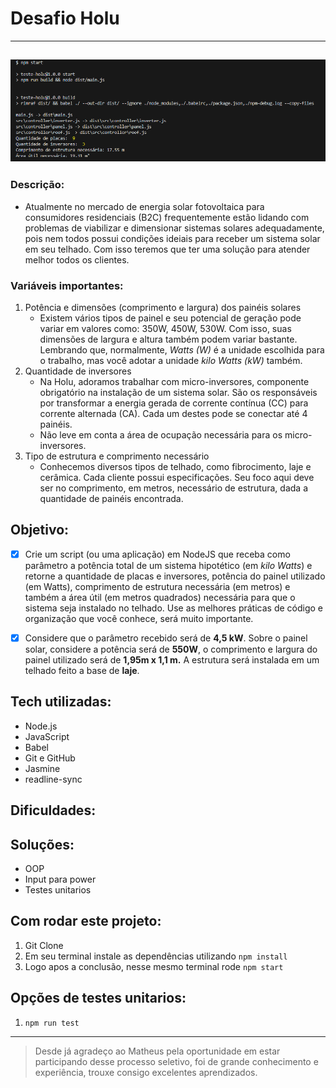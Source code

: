 # Desafio Holu
---
![imagem do terminal](./src/assets/Readme.png)
---
### Descrição:

- Atualmente no mercado de energia solar fotovoltaica para consumidores residenciais (B2C) frequentemente estão lidando com problemas de viabilizar e dimensionar sistemas solares adequadamente, pois nem todos possui condições ideiais para receber um sistema solar em seu telhado. Com isso teremos que ter uma solução para atender melhor todos os clientes. 

### Variáveis importantes: 

1. Potência e dimensões (comprimento e largura) dos painéis solares
    - Existem vários tipos de painel e seu potencial de geração pode variar em valores como: 350W, 450W, 530W. Com isso, suas dimensões de largura e altura também podem variar bastante. Lembrando que, normalmente, *Watts (W)* é a unidade escolhida para o trabalho, mas você adotar a unidade *kilo Watts (kW)* também.
2. Quantidade de inversores
    - Na Holu, adoramos trabalhar com micro-inversores, componente obrigatório na instalação de um sistema solar. São os responsáveis por transformar a energia gerada de corrente contínua (CC) para corrente alternada (CA). Cada um destes pode se conectar até 4 painéis.
    - Não leve em conta a área de ocupação necessária para os micro-inversores.
3. Tipo de estrutura e comprimento necessário
    - Conhecemos diversos tipos de telhado, como fibrocimento, laje e cerâmica. Cada cliente possui especificações. Seu foco aqui deve ser no comprimento, em metros,  necessário de estrutura, dada a quantidade de painéis encontrada. 

## Objetivo: 

- [x] Crie um script (ou uma aplicação) em NodeJS que receba como parâmetro a potência total de um sistema hipotético (em *kilo Watts*) e retorne a quantidade de placas e inversores, potência do painel utilizado (em Watts), comprimento de estrutura necessária (em metros) e também a área útil (em metros quadrados) necessária para que o sistema seja instalado no telhado. Use as melhores práticas de código e organização que você conhece, será muito importante.

- [x] Considere que o parâmetro recebido será de **4,5 kW**. Sobre o painel solar, considere a potência será de **550W**, o comprimento e largura do painel utilizado será de **1,95m x 1,1 m.** A estrutura será instalada em um telhado feito a base de **laje**.


## Tech utilizadas: 

- Node.js
- JavaScript
- Babel
- Git e GitHub
- Jasmine
- readline-sync

## Dificuldades:


## Soluções: 

- OOP
- Input para power
- Testes unitarios

## Com rodar este projeto:

1. Git Clone 
2. Em seu terminal instale as dependências utilizando `npm install`
3. Logo apos a conclusão, nesse mesmo terminal rode `npm start`

## Opções de testes unitarios:

1. `npm run test`

---
> Desde já agradeço ao Matheus pela oportunidade em estar participando desse processo seletivo, foi de grande conhecimento e experiência, trouxe consigo excelentes aprendizados. 

